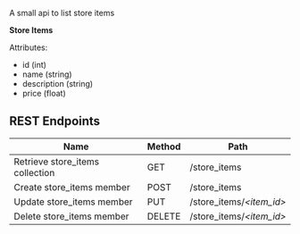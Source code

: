 A small api to list store items

**Store Items**

Attributes:

* id (int)
* name (string)
* description (string)
* price (float)


## REST Endpoints

Name                           | Method | Path
-------------------------------|--------|------------------
Retrieve store_items collection| GET    | /store_items
Create store_items member      | POST   | /store_items
Update store_items member      | PUT    | /store_items/*\<item_id\>*
Delete store_items member      | DELETE | /store_items/*\<item_id\>*